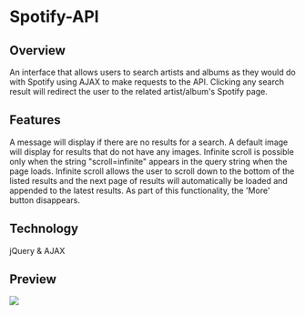 # Spotify-API

<h2>Overview</h2>
An interface that allows users to search artists and albums as they would do with Spotify using AJAX to make requests to the API. Clicking any search result will redirect the user to the related artist/album's Spotify page.


<h2>Features</h2>
A message will display if there are no results for a search.
A default image will display for results that do not have any images.
Infinite scroll is possible only when the string "scroll=infinite" appears in the query string when the page loads. Infinite scroll allows the user to scroll down to the bottom of the listed results and the next page of results will automatically be loaded and appended to the latest results. As part of this functionality, the 'More' button disappears.

<h2>Technology</h2>
jQuery & AJAX



<h2>Preview</h2>

![](https://media.giphy.com/media/5torClpHUXUL3W4eCC/giphy.gif)
